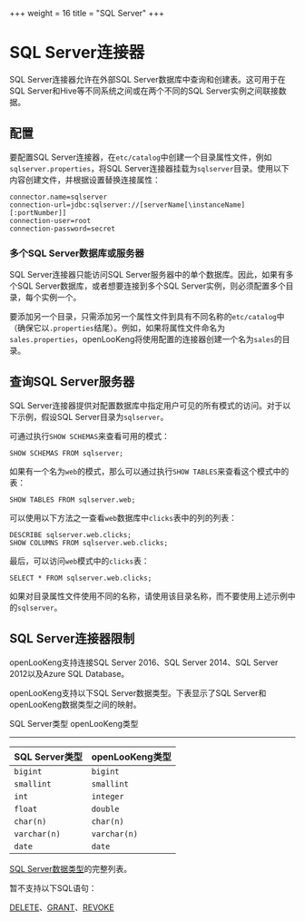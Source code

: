 +++
weight = 16
title = "SQL Server"
+++

# SQL Server连接器

SQL Server连接器允许在外部SQL Server数据库中查询和创建表。这可用于在SQL Server和Hive等不同系统之间或在两个不同的SQL Server实例之间联接数据。

## 配置

要配置SQL Server连接器，在`etc/catalog`中创建一个目录属性文件，例如`sqlserver.properties`，将SQL Server连接器挂载为`sqlserver`目录。使用以下内容创建文件，并根据设置替换连接属性：

``` properties
connector.name=sqlserver
connection-url=jdbc:sqlserver://[serverName[\instanceName][:portNumber]]
connection-user=root
connection-password=secret
```

### 多个SQL Server数据库或服务器

SQL Server连接器只能访问SQL Server服务器中的单个数据库。因此，如果有多个SQL Server数据库，或者想要连接到多个SQL Server实例，则必须配置多个目录，每个实例一个。

要添加另一个目录，只需添加另一个属性文件到具有不同名称的`etc/catalog`中（确保它以`.properties`结尾）。例如，如果将属性文件命名为`sales.properties`，openLooKeng将使用配置的连接器创建一个名为`sales`的目录。

## 查询SQL Server服务器

SQL Server连接器提供对配置数据库中指定用户可见的所有模式的访问。对于以下示例，假设SQL Server目录为`sqlserver`。

可通过执行`SHOW SCHEMAS`来查看可用的模式：

    SHOW SCHEMAS FROM sqlserver;

如果有一个名为`web`的模式，那么可以通过执行`SHOW TABLES`来查看这个模式中的表：

    SHOW TABLES FROM sqlserver.web;

可以使用以下方法之一查看`web`数据库中`clicks`表中的列的列表：

    DESCRIBE sqlserver.web.clicks;
    SHOW COLUMNS FROM sqlserver.web.clicks;

最后，可以访问`web`模式中的`clicks`表：

    SELECT * FROM sqlserver.web.clicks;

如果对目录属性文件使用不同的名称，请使用该目录名称，而不要使用上述示例中的`sqlserver`。

## SQL Server连接器限制

openLooKeng支持连接SQL Server 2016、SQL Server 2014、SQL Server 2012以及Azure SQL Database。

openLooKeng支持以下SQL Server数据类型。下表显示了SQL Server和openLooKeng数据类型之间的映射。

SQL Server类型   openLooKeng类型

-------------------------------


| SQL Server类型| openLooKeng类型|
|:----------|:----------|
| `bigint`| `bigint`|
| `smallint`| `smallint`|
| `int`| `integer`|
| `float`| `double`|
| `char(n)`| `char(n)`|
| `varchar(n)`| `varchar(n)`|
| `date`| `date`|

[SQL Server数据类型](https://msdn.microsoft.com/en-us/library/ms187752.aspx )的完整列表。

暂不支持以下SQL语句：

[DELETE](../sql/delete.md)、[GRANT](../sql/grant.md)、[REVOKE](../sql/revoke.md)
